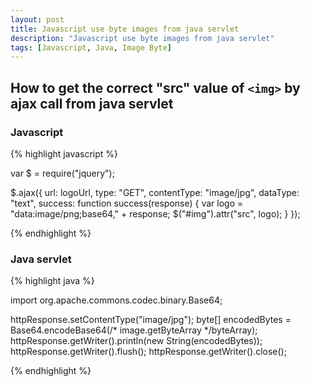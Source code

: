 ```yaml
---
layout: post
title: Javascript use byte images from java servlet
description: "Javascript use byte images from java servlet"
tags: [Javascript, Java, Image Byte]
---
```


## How to get the correct "src" value of ```<img>``` by ajax call from java servlet

### Javascript

{% highlight javascript %}

var $ = require("jquery");

$.ajax({
    url: logoUrl,
    type: "GET",
    contentType: "image/jpg",
    dataType: "text",
    success: function success(response) {
        var logo = "data:image/png;base64," + response;
        $("#img").attr("src", logo);
    }
});

{% endhighlight %}

<!--more-->

### Java servlet

{% highlight java %}

import org.apache.commons.codec.binary.Base64;

httpResponse.setContentType("image/jpg");
byte[] encodedBytes = Base64.encodeBase64(/* image.getByteArray */byteArray);
httpResponse.getWriter().println(new String(encodedBytes));
httpResponse.getWriter().flush();
httpResponse.getWriter().close();

{% endhighlight %}
